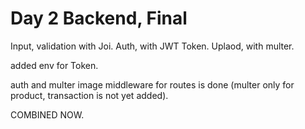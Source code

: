 # Day 2 Backend, Final

Input, validation with Joi.
Auth, with JWT Token.
Uplaod, with multer.

added env for Token.

auth and multer image middleware for routes is done (multer only for product, transaction is not yet added).

COMBINED NOW.